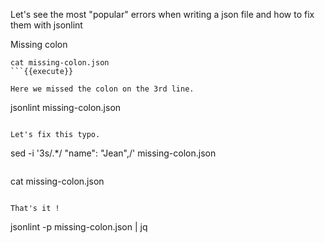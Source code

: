 Let's see the most "popular" errors when writing a json file and how to fix them with jsonlint

Missing colon

```
cat missing-colon.json
```{{execute}}

Here we missed the colon on the 3rd line.

```
jsonlint missing-colon.json
```{{execute}}

Let's fix this typo.

```
sed -i '3s/.*/    "name": "Jean",/' missing-colon.json
```{{execute}}

```
cat missing-colon.json
```{{execute}}

That's it !
```
jsonlint -p missing-colon.json | jq
```{{execute}}
